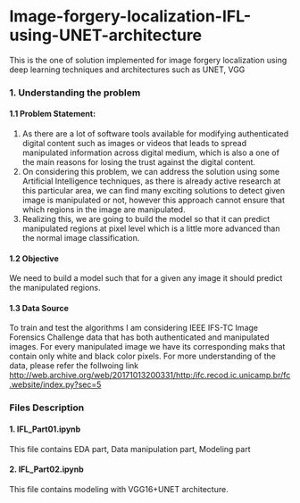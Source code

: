 # Image-forgery-localization-IFL-using-UNET-architecture
This is the one of solution implemented for image forgery localization using deep learning techniques and architectures such as UNET, VGG  
### 1. Understanding the problem
#### 1.1 Problem Statement:
1. As there are a lot of software tools available for modifying authenticated digital content such as images or videos that leads to spread manipulated information across digital medium, which is also a one of the main reasons for losing the trust against the digital content.
2. On considering this problem, we can address the solution using some Artificial Intelligence techniques, as there is already active research at this particular area, we can find many exciting solutions to detect given image is manipulated or not, however this approach cannot ensure that which regions in the image are manipulated.
3. Realizing this, we are going to build the model so that it can predict manipulated regions at pixel level which is a little more advanced than the normal image classification.
#### 1.2 Objective
We need to build a model such that for a given any image it should predict the manipulated regions.
#### 1.3 Data Source
To train and test the algorithms I am considering IEEE IFS-TC Image Forensics Challenge data that has both authenticated and manipulated images.
For every manipulated image we have its corresponding maks that contain only white and black color pixels.
For more understanding of the data, please refer the follwoing link http://web.archive.org/web/20171013200331/http:/ifc.recod.ic.unicamp.br/fc.website/index.py?sec=5

### Files Description
#### 1. IFL_Part01.ipynb 
This file contains EDA part, Data manipulation part, Modeling part
#### 2. IFL_Part02.ipynb
This file contains modeling with VGG16+UNET architecture. 
